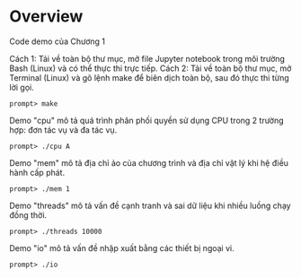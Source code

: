 # Overview

Code demo của Chương 1

Cách 1: Tải về toàn bộ thư mục, mở file Jupyter notebook trong môi trường Bash (Linux) và có thể thực thi trực tiếp.
Cách 2: Tải về toàn bộ thư mục, mở Terminal (Linux) và gõ lệnh make để biên dịch toàn bộ, sau đó thực thi từng lời gọi.
```
prompt> make
```

Demo "cpu" mô tả quá trình phân phối quyền sử dụng CPU trong 2 trường hợp: đơn tác vụ và đa tác vụ.

```
prompt> ./cpu A
```

Demo "mem" mô tả địa chỉ ảo của chương trình và địa chỉ vật lý khi hệ điều hành cấp phát.

```
prompt> ./mem 1
```

Demo "threads" mô tả vấn đề cạnh tranh và sai dữ liệu khi nhiều luồng chạy đồng thời.
```
prompt> ./threads 10000
```
Demo "io" mô tả vấn đề nhập xuất bằng các thiết bị ngoại vi.
```
prompt> ./io
```


